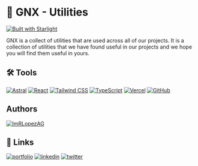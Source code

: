 # 🌟 GNX - Utilities

[![Built with Starlight](https://astro.badg.es/v2/built-with-starlight/tiny.svg)](https://starlight.astro.build)


GNX is a collect of utilities that are used across all of our projects. It is a collection of utilities that we have found useful in our projects and we hope you will find them useful in yours.

## 🛠️ Tools

  [![Astral](https://img.shields.io/badge/Astro-000000?logo=astro&logoColor=white)](https://astro.build/)
  [![React](https://img.shields.io/badge/React-61DAFB?logo=react&logoColor=white)](https://reactjs.org/)
  [![Tailwind CSS](https://img.shields.io/badge/Tailwind_CSS-38B2AC?logo=tailwind-css&logoColor=white)](https://tailwindcss.com/)
  [![TypeScript](https://img.shields.io/badge/TypeScript-3178C6?logo=typescript&logoColor=white)](https://www.typescriptlang.org/)
  [![Vercel](https://img.shields.io/badge/Vercel-000000?logo=vercel&logoColor=white)](https://vercel.com/)
  [![GitHub](https://img.shields.io/badge/GitHub-181717?logo=github&logoColor=white)](https://github.com/ImRLopezAG)


## Authors

[![ImRLopezAG](https://img.shields.io/badge/ImRLopezAG-000000?style=for-the-badge&logo=github&logoColor=white)](https://github.com/ImRLopezAG)

## 🔗 Links

[![portfolio](https://img.shields.io/badge/my_portfolio-000?style=for-the-badge&logo=ko-fi&logoColor=white)](https://imrlopez.dev)
[![linkedin](https://img.shields.io/badge/linkedin-0A66C2?style=for-the-badge&logo=linkedin&logoColor=white)](https://www.linkedin.com/in/angel-gabriel-lopez/)
[![twitter](https://img.shields.io/badge/twitter-1DA1F2?style=for-the-badge&logo=twitter&logoColor=white)](https://twitter.com/imr_lopez)
